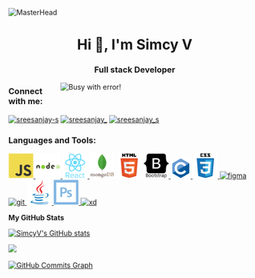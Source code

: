 ![MasterHead](https://mir-s3-cdn-cf.behance.net/project_modules/1400/79731568097599.5b50bca477735.jpg)
<h1 align="center">Hi 👋, I'm Simcy V</h1>
<h3 align="center">Full stack Developer</h3>
<img align="right" alt="Busy with error!" width="400" src="https://miro.medium.com/v2/resize:fit:1358/1*gReLR6hZjwyBxHmfLN1AVw.gif">

<h3 align="left">Connect with me:</h3>
<p align="left">

<a href="https://www.linkedin.com/in/simcy-v-549869210/" target="blank"><img align="center" src="https://raw.githubusercontent.com/rahuldkjain/github-profile-readme-generator/master/src/images/icons/Social/linked-in-alt.svg" alt="sreesanjay-s" height="30" width="40" /></a>
<a href="https://instagram.com/the__believe__" target="blank"><img align="center" src="https://raw.githubusercontent.com/rahuldkjain/github-profile-readme-generator/master/src/images/icons/Social/instagram.svg" alt="sreesanjay_" height="30" width="40" /></a>
<a href="https://leetcode.com/SimcyV/" target="blank"><img align="center" src="https://raw.githubusercontent.com/rahuldkjain/github-profile-readme-generator/master/src/images/icons/Social/leet-code.svg" alt="sreesanjay_s" height="30" width="40" /></a>
</p>

<h3 align="left">Languages and Tools:</h3>
<p align="left"> 
    <a href="https://developer.mozilla.org/en-US/docs/Web/JavaScript" target="_blank" rel="noreferrer"> 
    <img src="https://raw.githubusercontent.com/devicons/devicon/master/icons/javascript/javascript-original.svg" alt="javascript" width="50"  height="50"/> </a> 
      <a href="https://nodejs.org" target="_blank" rel="noreferrer"> 
    <img src="https://raw.githubusercontent.com/devicons/devicon/master/icons/nodejs/nodejs-original-wordmark.svg" alt="nodejs" width="50"  height="50"/> </a>
      <a href="https://reactjs.org/" target="_blank" rel="noreferrer"> 
    <img src="https://raw.githubusercontent.com/devicons/devicon/master/icons/react/react-original-wordmark.svg" alt="react" width="50"  height="50"/> </a>
      <img src="https://raw.githubusercontent.com/devicons/devicon/master/icons/mongodb/mongodb-original-wordmark.svg" alt="mongodb" width="50"  height="50"/> </a>
        <img src="https://raw.githubusercontent.com/devicons/devicon/master/icons/html5/html5-original-wordmark.svg" alt="html5" width="50"  height="50"/> </a> 
  
  <a href="https://getbootstrap.com" target="_blank" rel="noreferrer"> 
  <img src="https://raw.githubusercontent.com/devicons/devicon/master/icons/bootstrap/bootstrap-plain-wordmark.svg" alt="bootstrap" width="50"  height="50"/> </a> <a href="https://www.cprogramming.com/" target="_blank" rel="noreferrer">
    <img src="https://raw.githubusercontent.com/devicons/devicon/master/icons/c/c-original.svg" alt="c" width="40" height="40"/> </a> 
  <a href="https://www.w3schools.com/css/" target="_blank" rel="noreferrer"> 
<img src="https://raw.githubusercontent.com/devicons/devicon/master/icons/css3/css3-original-wordmark.svg" alt="css3" width="50"  height="50"/> </a>
  <a href="https://www.figma.com/" target="_blank" rel="noreferrer">
    <img src="https://www.vectorlogo.zone/logos/figma/figma-icon.svg" alt="figma" width="50"  height="50"/> </a> 
  <a href="https://git-scm.com/" target="_blank" rel="noreferrer">
      <img src="https://www.vectorlogo.zone/logos/git-scm/git-scm-icon.svg" alt="git" width="50"  height="50"/> </a> 
  <a href="https://www.w3.org/html/" target="_blank" rel="noreferrer">
  
  <a href="https://www.java.com" target="_blank" rel="noreferrer">
    <img src="https://raw.githubusercontent.com/devicons/devicon/master/icons/java/java-original.svg" alt="java" width="50"  height="50"/> </a>
  <a href="https://www.mongodb.com/" target="_blank" rel="noreferrer">
  

  <a href="https://www.photoshop.com/en" target="_blank" rel="noreferrer"> 
    <img src="https://raw.githubusercontent.com/devicons/devicon/master/icons/photoshop/photoshop-line.svg" alt="photoshop" width="50"  height="50"/> </a> 

  <a href="https://www.adobe.com/products/xd.html" target="_blank" rel="noreferrer">
    <img src="https://cdn.worldvectorlogo.com/logos/adobe-xd.svg" alt="xd" width="50"  height="50"/> </a> </p>


<b>My GitHub Stats</b>

<a href="http://www.github.com/SimcyV"><img src="https://github-readme-stats.vercel.app/api?username=SimcyV&show_icons=true&hide=&count_private=true&title_color=3382ed&text_color=ffffff&icon_color=0891b2&bg_color=1c1917&hide_border=true&show_icons=true" alt="SimcyV's GitHub stats" /></a>

<a href="http://www.github.com/SimcyV"><img src="https://github-readme-streak-stats.herokuapp.com/?user=SimcyV&stroke=ffffff&background=1c1917&ring=3382ed&fire=3382ed&currStreakNum=ffffff&currStreakLabel=3382ed&sideNums=ffffff&sideLabels=ffffff&dates=ffffff&hide_border=true" /></a>

<a href="http://www.github.com/SimcyV"><img src="https://github-readme-activity-graph.cyclic.app/graph?username=SimcyV&bg_color=1c1917&color=ffffff&line=0891b2&point=ffffff&area_color=1c1917&area=true&hide_border=true&custom_title=GitHub%20Commits%20Graph" alt="GitHub Commits Graph" /></a>
